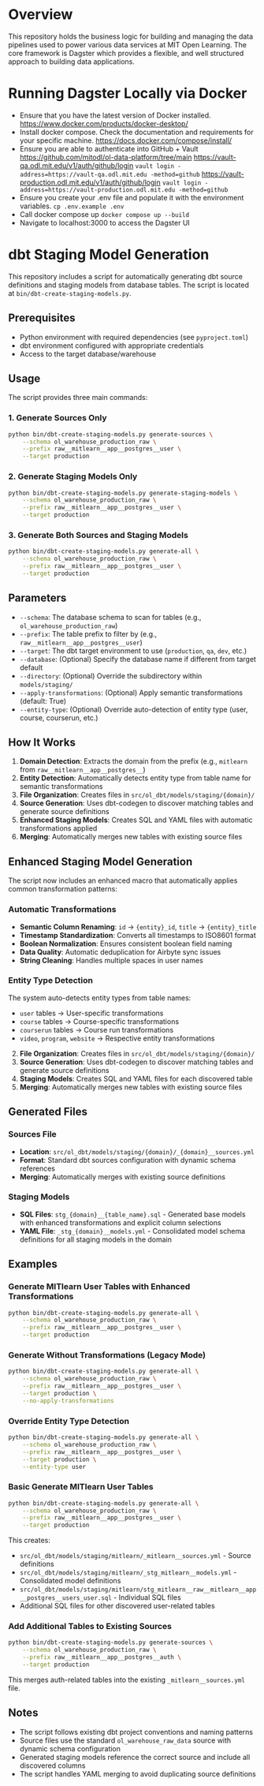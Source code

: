 # Overview

This repository holds the business logic for building and managing the data pipelines used to power various data
services at MIT Open Learning. The core framework is Dagster which provides a flexible, and well structured approach to
building data applications.

# Running Dagster Locally via Docker
- Ensure that you have the latest version of Docker installed.
    https://www.docker.com/products/docker-desktop/
- Install docker compose. Check the documentation and requirements for your specific machine.
    https://docs.docker.com/compose/install/
- Ensure you are able to authenticate into GitHub + Vault
    https://github.com/mitodl/ol-data-platform/tree/main
    https://vault-qa.odl.mit.edu/v1/auth/github/login
    `vault login -address=https://vault-qa.odl.mit.edu -method=github`
    https://vault-production.odl.mit.edu/v1/auth/github/login
    `vault login -address=https://vault-production.odl.mit.edu -method=github`
- Ensure you create your .env file and populate it with the environment variables.
    `cp .env.example .env`
- Call docker compose up
    `docker compose up --build`
- Navigate to localhost:3000 to access the Dagster UI

# dbt Staging Model Generation

This repository includes a script for automatically generating dbt source definitions and staging models from database tables. The script is located at `bin/dbt-create-staging-models.py`.

## Prerequisites

- Python environment with required dependencies (see `pyproject.toml`)
- dbt environment configured with appropriate credentials
- Access to the target database/warehouse

## Usage

The script provides three main commands:

### 1. Generate Sources Only

```bash
python bin/dbt-create-staging-models.py generate-sources \
    --schema ol_warehouse_production_raw \
    --prefix raw__mitlearn__app__postgres__user \
    --target production
```

### 2. Generate Staging Models Only

```bash
python bin/dbt-create-staging-models.py generate-staging-models \
    --schema ol_warehouse_production_raw \
    --prefix raw__mitlearn__app__postgres__user \
    --target production
```

### 3. Generate Both Sources and Staging Models

```bash
python bin/dbt-create-staging-models.py generate-all \
    --schema ol_warehouse_production_raw \
    --prefix raw__mitlearn__app__postgres__user \
    --target production
```

## Parameters

- `--schema`: The database schema to scan for tables (e.g., `ol_warehouse_production_raw`)
- `--prefix`: The table prefix to filter by (e.g., `raw__mitlearn__app__postgres__user`)
- `--target`: The dbt target environment to use (`production`, `qa`, `dev`, etc.)
- `--database`: (Optional) Specify the database name if different from target default
- `--directory`: (Optional) Override the subdirectory within `models/staging/`
- `--apply-transformations`: (Optional) Apply semantic transformations (default: True)
- `--entity-type`: (Optional) Override auto-detection of entity type (user, course, courserun, etc.)

## How It Works

1. **Domain Detection**: Extracts the domain from the prefix (e.g., `mitlearn` from `raw__mitlearn__app__postgres__`)
2. **Entity Detection**: Automatically detects entity type from table name for semantic transformations
3. **File Organization**: Creates files in `src/ol_dbt/models/staging/{domain}/`
4. **Source Generation**: Uses dbt-codegen to discover matching tables and generate source definitions
5. **Enhanced Staging Models**: Creates SQL and YAML files with automatic transformations applied
6. **Merging**: Automatically merges new tables with existing source files

## Enhanced Staging Model Generation

The script now includes an enhanced macro that automatically applies common transformation patterns:

### Automatic Transformations
- **Semantic Column Renaming**: `id` → `{entity}_id`, `title` → `{entity}_title`
- **Timestamp Standardization**: Converts all timestamps to ISO8601 format
- **Boolean Normalization**: Ensures consistent boolean field naming
- **Data Quality**: Automatic deduplication for Airbyte sync issues
- **String Cleaning**: Handles multiple spaces in user names

### Entity Type Detection
The system auto-detects entity types from table names:
- `user` tables → User-specific transformations
- `course` tables → Course-specific transformations
- `courserun` tables → Course run transformations
- `video`, `program`, `website` → Respective entity transformations
2. **File Organization**: Creates files in `src/ol_dbt/models/staging/{domain}/`
3. **Source Generation**: Uses dbt-codegen to discover matching tables and generate source definitions
4. **Staging Models**: Creates SQL and YAML files for each discovered table
5. **Merging**: Automatically merges new tables with existing source files

## Generated Files

### Sources File
- **Location**: `src/ol_dbt/models/staging/{domain}/_{domain}__sources.yml`
- **Format**: Standard dbt sources configuration with dynamic schema references
- **Merging**: Automatically merges with existing source definitions

### Staging Models
- **SQL Files**: `stg_{domain}__{table_name}.sql` - Generated base models with enhanced transformations and explicit column selections
- **YAML File**: `_stg_{domain}__models.yml` - Consolidated model schema definitions for all staging models in the domain

## Examples

### Generate MITlearn User Tables with Enhanced Transformations
```bash
python bin/dbt-create-staging-models.py generate-all \
    --schema ol_warehouse_production_raw \
    --prefix raw__mitlearn__app__postgres__user \
    --target production
```

### Generate Without Transformations (Legacy Mode)
```bash
python bin/dbt-create-staging-models.py generate-all \
    --schema ol_warehouse_production_raw \
    --prefix raw__mitlearn__app__postgres__user \
    --target production \
    --no-apply-transformations
```

### Override Entity Type Detection
```bash
python bin/dbt-create-staging-models.py generate-all \
    --schema ol_warehouse_production_raw \
    --prefix raw__mitlearn__app__postgres__user \
    --target production \
    --entity-type user
```

### Basic Generate MITlearn User Tables
```bash
python bin/dbt-create-staging-models.py generate-all \
    --schema ol_warehouse_production_raw \
    --prefix raw__mitlearn__app__postgres__user \
    --target production
```

This creates:
- `src/ol_dbt/models/staging/mitlearn/_mitlearn__sources.yml` - Source definitions
- `src/ol_dbt/models/staging/mitlearn/_stg_mitlearn__models.yml` - Consolidated model definitions
- `src/ol_dbt/models/staging/mitlearn/stg_mitlearn__raw__mitlearn__app__postgres__users_user.sql` - Individual SQL files
- Additional SQL files for other discovered user-related tables

### Add Additional Tables to Existing Sources
```bash
python bin/dbt-create-staging-models.py generate-sources \
    --schema ol_warehouse_production_raw \
    --prefix raw__mitlearn__app__postgres__auth \
    --target production
```

This merges auth-related tables into the existing `_mitlearn__sources.yml` file.

## Notes

- The script follows existing dbt project conventions and naming patterns
- Source files use the standard `ol_warehouse_raw_data` source with dynamic schema configuration
- Generated staging models reference the correct source and include all discovered columns
- The script handles YAML merging to avoid duplicating source definitions
